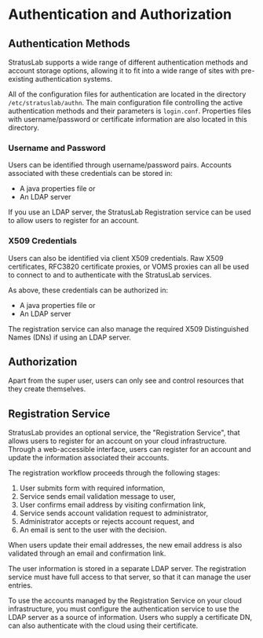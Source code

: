 
# Authentication and Authorization

## Authentication Methods

StratusLab supports a wide range of different authentication methods
and account storage options, allowing it to fit into a wide range of
sites with pre-existing authentication systems.

All of the configuration files for authentication are located in the
directory `/etc/stratuslab/authn`.  The main configuration file
controlling the active authentication methods and their parameters is
`login.conf`.  Properties files with username/password or certificate
information are also located in this directory. 

### Username and Password

Users can be identified through username/password pairs.  Accounts
associated with these credentials can be stored in:

  * A java properties file or
  * An LDAP server

If you use an LDAP server, the StratusLab Registration service can be
used to allow users to register for an account. 

### X509 Credentials

Users can also be identified via client X509 credentials.  Raw X509
certificates, RFC3820 certificate proxies, or VOMS proxies can all be
used to connect to and to authenticate with the StratusLab services.  

As above, these credentials can be authorized in:

  * A java properties file or
  * An LDAP server

The registration service can also manage the required X509
Distinguished Names (DNs) if using an LDAP server. 

## Authorization

Apart from the super user, users can only see and control resources
that they create themselves.

## Registration Service

StratusLab provides an optional service, the "Registration Service",
that allows users to register for an account on your cloud
infrastructure.  Through a web-accessible interface, users can
register for an account and update the information associated their
accounts.

The registration workflow proceeds through the following stages:

  1. User submits form with required information,
  2. Service sends email validation message to user,
  3. User confirms email address by visiting confirmation link,
  4. Service sends account validation request to administrator,
  5. Administrator accepts or rejects account request, and
  6. An email is sent to the user with the decision.

When users update their email addresses, the new email address is also
validated through an email and confirmation link. 

The user information is stored in a separate LDAP server.  The
registration service must have full access to that server, so that it
can manage the user entries.

To use the accounts managed by the Registration Service on your cloud
infrastructure, you must configure the authentication service to use
the LDAP server as a source of information.  Users who supply a
certificate DN, can also authenticate with the cloud using their
certificate. 

